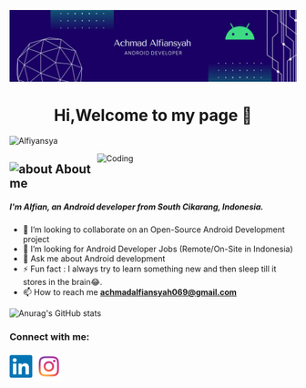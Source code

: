 ![MasterHead](https://github.com/Alfiyansya/Alfiyansya/blob/main/soc/banner.png)
<h1 align="center">Hi,Welcome to my page 👋</h1>

<p align="left"> <img src="https://komarev.com/ghpvc/?username=Alfiyansya&label=Profile%20views&color=129e00&style=plastic" alt="Alfiyansya" /> </p>
<img align="right" alt="Coding" width="350" src="https://github.com/Alfiyansya/Alfiyansya/blob/main/soc/illustration.gif">

## <img width="45" alt="about" src="https://raw.github.com/mlegy/mlegy/main/about.png"> About me
<h5>I'm Alfian, an Android developer from South Cikarang, Indonesia.</h5>

- 👯 I’m looking to collaborate on an Open-Source Android Development project
- 💼 I’m looking for Android Developer Jobs (Remote/On-Site in Indonesia)
- 💬 Ask me about Android development
- ⚡ Fun fact : I always try to learn something new and then sleep till it stores in the brain😂.
- 📫 How to reach me **achmadalfiansyah069@gmail.com**

<!-- <p><img align="left" src="https://github-readme-stats.vercel.app/api/top-langs?username=alfiyansya&show_icons=true&locale=en&layout=compact" alt="alfiyansya" /></p> -->

![Anurag's GitHub stats](https://github-readme-stats.vercel.app/api?username=alfiyansya&show_icons=true&hide=issues,prs&cache_seconds=86400&theme=algolia)

<!-- [![Anurag's GitHub stats](https://github-readme-stats.vercel.app/api?username=alfiyansya&show_icons=true&hide=issues,prs&cache_seconds=86400&theme=algolia)](https://github.com/anuraghazra/github-readme-stats) -->
<h3 align="left">Connect with me:</h3>
<p align="left">
<a href="https://www.linkedin.com/in/achmad-alfiansyah-a2950b186/" target="blank"><img align="center" src="https://github.com/Alfiyansya/Alfiyansya/blob/main/soc/LinkedIn_icon.png" alt="Alfiyansya" height="40" width="40" /></a>
<a href="https://www.instagram.com/alfiyansyaa/" target="blank"><img align="center" src="https://github.com/Alfiyansya/Alfiyansya/blob/main/soc/instagram_icon.png" alt="Alfiyansya" height="50" width="50" /></a>
